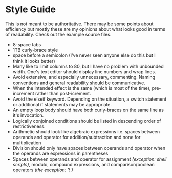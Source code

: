 # Style Guide
This is not meant to be authoritative. There may be some points about efficiency but mostly these are my opinions about what looks good in terms of readability. Check out the example source files.

* 8-space tabs
* 1TB curly-brace style
* space before a semicolon (I've never seen anyone else do this but I think it looks better)
* Many like to limit columns to 80, but I have no problem with unbounded width. One's text editor should display line numbers and wrap lines.
* Avoid extensive, and especially unnecessary, commenting. Naming conventions and general readability should be communicative.
* When the intended effect is the same (which is most of the time), pre-increment rather than post-icrement.
* Avoid the elseif keyword. Depending on the situation, a switch statement or additional if statements may be appropriate.
* An empty loop body should have both curly-braces on the same line as it's invocation.
* Logically conjoined conditions should be listed in descending order of restrictiveness.
* Arithmetic should look like algebraic expressions i.e. spaces between operands and operator for addition/subtraction and none for multiplication
* Division should only have spaces between operands and operator when the operands are expressions in parentheses 
* Spaces between operands and operator for assignment *(exception: shell scripts)*, modulo, compound expressions, and comparison/boolean operators *(the exception: '!')*

